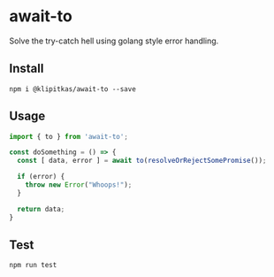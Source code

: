 # await-to

Solve the try-catch hell using golang style error handling.

## Install

    npm i @klipitkas/await-to --save

## Usage

```js
import { to } from 'await-to';

const doSomething = () => {
  const [ data, error ] = await to(resolveOrRejectSomePromise());

  if (error) {
    throw new Error("Whoops!");
  }

  return data;
}
```

## Test

    npm run test
